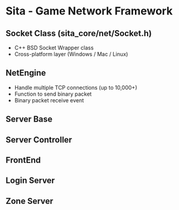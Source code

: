 # Sita - Game Network Framework

## Socket Class (sita_core/net/Socket.h)
- C++ BSD Socket Wrapper class
- Cross-platform layer (Windows / Mac / Linux)

## NetEngine
- Handle multiple TCP connections (up to 10,000+)
- Function to send binary packet
- Binary packet receive event

## Server Base

## Server Controller

## FrontEnd

## Login Server

## Zone Server
